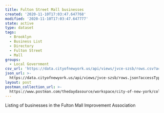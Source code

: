 ```yaml
---
title: Fulton Street Mall businesses
created: '2020-11-10T17:03:47.647768'
modified: '2020-11-10T17:03:47.647777'
state: active
type: dataset
tags:
  - Brooklyn
  - Business List
  - Directory
  - Fulton Street
  - Mall
groups:
  - Local Government
csv_url: 'https://data.cityofnewyork.us/api/views/jvce-szsb/rows.csv?accessType=DOWNLOAD'
json_url: >-
  https://data.cityofnewyork.us/api/views/jvce-szsb/rows.json?accessType=DOWNLOAD
layout: post
postman_collection_url: >-
  https://www.postman.com/thedaydasource/workspace/city-of-new-york/collection/15909983-d9e983c3-6490-4028-b56a-658b4211e2a6
---
```

Listing of businesses in the Fulton Mall Improvement Association
